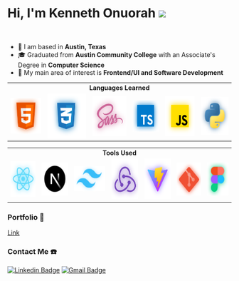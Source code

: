 <h1 align="left">Hi, I'm Kenneth Onuorah <img src="https://raw.githubusercontent.com/MartinHeinz/MartinHeinz/master/wave.gif" width="30px"></h1>

<br>

- 🌆 I am based in **Austin, Texas**
- 🎓 Graduated from **Austin Community College** with an Associate's Degree in **Computer Science**
- 🎯 My main area of interest is **Frontend/UI and Software Development**

<table align="center">
  <tr>
    <td colspan="6" align="center">
      <strong>
        Languages Learned
      </strong>
    </td>
  </tr>
  <tr>
    <td>
       <img src="https://github.com/KennethOnuorah/KennethOnuorah/blob/main/images/html.png" height="80px"/>
    </td>
    <td>
      <img src="https://github.com/KennethOnuorah/KennethOnuorah/blob/main/images/css.png" height="100px"/>
    </td>
    <td>
      <img src="https://github.com/KennethOnuorah/KennethOnuorah/blob/main/images/sass.png" height="90px"/>
    </td>
    <td>
      <img src="https://github.com/KennethOnuorah/KennethOnuorah/blob/main/images/ts.png" height="70px"/>
    </td>
    <td>
      <img src="https://github.com/KennethOnuorah/KennethOnuorah/blob/main/images/js.png" height="90px"/>
    </td>
    <td>
      <img src="https://github.com/KennethOnuorah/KennethOnuorah/blob/main/images/py.png" height="85px"/>
    </td>
  </tr>
</table>
<table align="center">
  <tr>
    <td colspan="7" align="center">
      <strong>
        Tools Used
      </strong>
    </td>
  </tr>
  <tr>
    <td>
      <a href="https://github.com/facebook/react" target="_blank">
       <img src="https://github.com/KennethOnuorah/KennethOnuorah/blob/main/images/react.png" height="80px"/>
      </a>
    </td>
    <td>
      <a href="https://github.com/vercel/next.js" target="_blank">
       <img src="https://github.com/KennethOnuorah/KennethOnuorah/blob/main/images/next.png" height="75px"/>
      </a>
    </td>
    <td>
      <a href="https://github.com/tailwindlabs/tailwindcss" target="_blank">
        <img src="https://github.com/KennethOnuorah/KennethOnuorah/blob/main/images/tcss.png" height="56px"/>
      </a>
    </td>
    <td>
      <a href="https://github.com/reduxjs/redux" target="_blank">
        <img src="https://github.com/KennethOnuorah/KennethOnuorah/blob/main/images/redux.png" height="90px"/>
      </a>
    </td>
    <td>
      <a href="https://github.com/vitejs/vite" target="_blank">
        <img src="https://github.com/KennethOnuorah/KennethOnuorah/blob/main/images/vite.png" height="90px"/>
      </a>
    </td>
    <td>
      <img src="https://github.com/KennethOnuorah/KennethOnuorah/blob/main/images/git.png" height="75px"/>
    </td>
    <td>
      <a href="https://figma.com" target="_blank">
        <img src="https://github.com/KennethOnuorah/KennethOnuorah/blob/main/images/fig.png" height="75px"/>
      </a>
    </td>
  </tr>
</table>

### Portfolio 💼
[Link](https://kenneth-o-portfolio.netlify.app)

### Contact Me ☎️

[![Linkedin Badge](https://img.shields.io/badge/-Kenneth%20Onuorah-blue?style=flat-square&logo=Linkedin&logoColor=white&link=https://www.linkedin.com/in/kenneth-onuorah-64640419b/)](https://www.linkedin.com/in/kenneth-onuorah-64640419b/)
[![Gmail Badge](https://img.shields.io/badge/-kenneth4832@gmail.com-c14438?style=flat-square&logo=Gmail&logoColor=white&link=mailto:kenneth4832@gmail.com)](mailto:kenneth4832@gmail.com)


<!--
**KennethOnuorah/KennethOnuorah** is a ✨ _special_ ✨ repository because its `README.md` (this file) appears on your GitHub profile.

Here are some ideas to get you started:

- 🔭 I’m currently working on ...
- 🌱 I’m currently learning ...
- 👯 I’m looking to collaborate on ...
- 🤔 I’m looking for help with ...
- 💬 Ask me about ...
- 📫 How to reach me: ...
- 😄 Pronouns: ...
- ⚡ Fun fact: ...
-->
